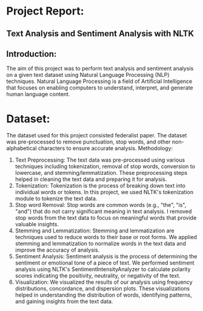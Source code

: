 Project Report: 
=
Text Analysis and Sentiment Analysis with NLTK
-
Introduction:
-
The aim of this project was to perform text analysis and sentiment analysis on a given text dataset using Natural Language Processing (NLP) techniques. Natural Language Processing is a field of Artificial Intelligence that focuses on enabling computers to understand, interpret, and generate human language content.

Dataset:
=
The dataset used for this project consisted federalist paper. The dataset was pre-processed to remove punctuation, stop words, and other non-alphabetical characters to ensure accurate analysis.
Methodology:
1. Text Preprocessing:
The text data was pre-processed using various techniques including tokenization, removal of stop words, conversion to lowercase, and stemming/lemmatization. These preprocessing steps helped in cleaning the text data and preparing it for analysis.
2. Tokenization:
Tokenization is the process of breaking down text into individual words or tokens. In this project, we used NLTK's tokenization module to tokenize the text data.
3. Stop word Removal:
Stop words are common words (e.g., "the", "is", "and") that do not carry significant meaning in text analysis. I removed stop words from the text data to focus on meaningful words that provide valuable insights.
4. Stemming and Lemmatization:
Stemming and lemmatization are techniques used to reduce words to their base or root forms. We applied stemming and lemmatization to normalize words in the text data and improve the accuracy of analysis.
5. Sentiment Analysis:
Sentiment analysis is the process of determining the sentiment or emotional tone of a piece of text. We performed sentiment analysis using NLTK's SentimentIntensityAnalyzer to calculate polarity scores indicating the positivity, neutrality, or negativity of the text.
6. Visualization:
We visualized the results of our analysis using frequency distributions, concordance, and dispersion plots. These visualizations helped in understanding the distribution of words, identifying patterns, and gaining insights from the text data.
